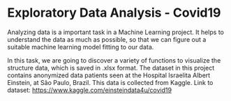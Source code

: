 # Exploratory Data Analysis - Covid19

Analyzing data is a important task in a Machine Learning project. It helps to understand the data as much as possible, so that we can figure out a suitable machine learning model fitting to our data. 

In this task, we are going to discover a variety of functions to visualize the structure data, which is saved in .xlsx format. 
The dataset in this project contains anonymized data patients seen at the Hospital Israelita Albert Einstein, at São Paulo, Brazil. This data is collected from Kaggle.
Link to dataset: https://www.kaggle.com/einsteindata4u/covid19
